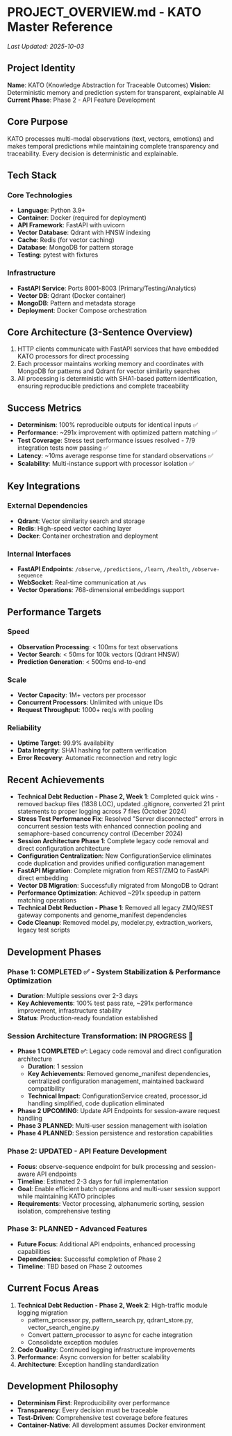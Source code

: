 # PROJECT_OVERVIEW.md - KATO Master Reference
*Last Updated: 2025-10-03*

## Project Identity
**Name**: KATO (Knowledge Abstraction for Traceable Outcomes)
**Vision**: Deterministic memory and prediction system for transparent, explainable AI
**Current Phase**: Phase 2 - API Feature Development

## Core Purpose
KATO processes multi-modal observations (text, vectors, emotions) and makes temporal predictions while maintaining complete transparency and traceability. Every decision is deterministic and explainable.

## Tech Stack
### Core Technologies
- **Language**: Python 3.9+
- **Container**: Docker (required for deployment)
- **API Framework**: FastAPI with uvicorn
- **Vector Database**: Qdrant with HNSW indexing
- **Cache**: Redis (for vector caching)
- **Database**: MongoDB for pattern storage
- **Testing**: pytest with fixtures

### Infrastructure
- **FastAPI Service**: Ports 8001-8003 (Primary/Testing/Analytics)
- **Vector DB**: Qdrant (Docker container)
- **MongoDB**: Pattern and metadata storage
- **Deployment**: Docker Compose orchestration

## Core Architecture (3-Sentence Overview)
1. HTTP clients communicate with FastAPI services that have embedded KATO processors for direct processing
2. Each processor maintains working memory and coordinates with MongoDB for patterns and Qdrant for vector similarity searches
3. All processing is deterministic with SHA1-based pattern identification, ensuring reproducible predictions and complete traceability

## Success Metrics
- **Determinism**: 100% reproducible outputs for identical inputs ✅
- **Performance**: ~291x improvement with optimized pattern matching ✅
- **Test Coverage**: Stress test performance issues resolved - 7/9 integration tests now passing ✅
- **Latency**: ~10ms average response time for standard observations ✅
- **Scalability**: Multi-instance support with processor isolation ✅

## Key Integrations
### External Dependencies
- **Qdrant**: Vector similarity search and storage
- **Redis**: High-speed vector caching layer
- **Docker**: Container orchestration and deployment

### Internal Interfaces
- **FastAPI Endpoints**: `/observe`, `/predictions`, `/learn`, `/health`, `/observe-sequence`
- **WebSocket**: Real-time communication at `/ws`
- **Vector Operations**: 768-dimensional embeddings support

## Performance Targets
### Speed
- **Observation Processing**: < 100ms for text observations
- **Vector Search**: < 50ms for 100k vectors (Qdrant HNSW)
- **Prediction Generation**: < 500ms end-to-end

### Scale
- **Vector Capacity**: 1M+ vectors per processor
- **Concurrent Processors**: Unlimited with unique IDs
- **Request Throughput**: 1000+ req/s with pooling

### Reliability
- **Uptime Target**: 99.9% availability
- **Data Integrity**: SHA1 hashing for pattern verification
- **Error Recovery**: Automatic reconnection and retry logic

## Recent Achievements
- **Technical Debt Reduction - Phase 2, Week 1**: Completed quick wins - removed backup files (1838 LOC), updated .gitignore, converted 21 print statements to proper logging across 7 files (October 2024)
- **Stress Test Performance Fix**: Resolved "Server disconnected" errors in concurrent session tests with enhanced connection pooling and semaphore-based concurrency control (December 2024)
- **Session Architecture Phase 1**: Complete legacy code removal and direct configuration architecture
- **Configuration Centralization**: New ConfigurationService eliminates code duplication and provides unified configuration management
- **FastAPI Migration**: Complete migration from REST/ZMQ to FastAPI direct embedding
- **Vector DB Migration**: Successfully migrated from MongoDB to Qdrant
- **Performance Optimization**: Achieved ~291x speedup in pattern matching operations
- **Technical Debt Reduction - Phase 1**: Removed all legacy ZMQ/REST gateway components and genome_manifest dependencies
- **Code Cleanup**: Removed model.py, modeler.py, extraction_workers, legacy test scripts

## Development Phases

### Phase 1: COMPLETED ✅ - System Stabilization & Performance Optimization
- **Duration**: Multiple sessions over 2-3 days
- **Key Achievements**: 100% test pass rate, ~291x performance improvement, infrastructure stability
- **Status**: Production-ready foundation established

### Session Architecture Transformation: IN PROGRESS 🔄
- **Phase 1 COMPLETED ✅**: Legacy code removal and direct configuration architecture
  - **Duration**: 1 session
  - **Key Achievements**: Removed genome_manifest dependencies, centralized configuration management, maintained backward compatibility
  - **Technical Impact**: ConfigurationService created, processor_id handling simplified, code duplication eliminated
- **Phase 2 UPCOMING**: Update API Endpoints for session-aware request handling
- **Phase 3 PLANNED**: Multi-user session management with isolation
- **Phase 4 PLANNED**: Session persistence and restoration capabilities

### Phase 2: UPDATED - API Feature Development  
- **Focus**: observe-sequence endpoint for bulk processing and session-aware API endpoints
- **Timeline**: Estimated 2-3 days for full implementation
- **Goal**: Enable efficient batch operations and multi-user session support while maintaining KATO principles
- **Requirements**: Vector processing, alphanumeric sorting, session isolation, comprehensive testing

### Phase 3: PLANNED - Advanced Features
- **Future Focus**: Additional API endpoints, enhanced processing capabilities
- **Dependencies**: Successful completion of Phase 2
- **Timeline**: TBD based on Phase 2 outcomes

## Current Focus Areas
1. **Technical Debt Reduction - Phase 2, Week 2**: High-traffic module logging migration
   - pattern_processor.py, pattern_search.py, qdrant_store.py, vector_search_engine.py
   - Convert pattern_processor to async for cache integration
   - Consolidate exception modules
2. **Code Quality**: Continued logging infrastructure improvements
3. **Performance**: Async conversion for better scalability
4. **Architecture**: Exception handling standardization

## Development Philosophy
- **Determinism First**: Reproducibility over performance
- **Transparency**: Every decision must be traceable
- **Test-Driven**: Comprehensive test coverage before features
- **Container-Native**: All development assumes Docker environment